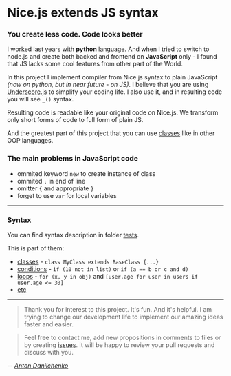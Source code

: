 Nice.js extends JS syntax
=======

### You create less code. Code looks better


I worked last years with **python** language. And when I tried to switch to node.js and create both backed and frontend on **JavaScript** only - I found that JS lacks some cool features from other part of the World.

In this project I implement compiler from Nice.js syntax to plain JavaScript *(now on python, but in near future - on JS)*. I believe that you are using [Underscore.js](http://underscorejs.org) to simplify your coding life. I also use it, and in resulting code you will see `_()` syntax.

Resulting code is readable like your original code on Nice.js. We transform only short forms of code to full form of plain JS.

And the greatest part of this project that you can use [classes](/tests/classes.js) like in other OOP languages.


### The main problems in JavaScript code

 * ommited keyword `new` to create instance of class
 * ommited `;` in end of line
 * omitter `{` and appropriate `}`
 * forget to use `var` for local variables


***

### Syntax

You can find syntax description in folder [tests](/tests).

This is part of them:
 * [classes](/tests/classes.js) - `class MyClass extends BaseClass {...}`
 * [conditions](/tests/conditions.js) - `if (10 not in list)` or `if (a == b or c and d)`
 * [loops](/tests/loops.js) - `for (x, y in obj)` and `[user.age for user in users if user.age <= 30]`
 * [etc](/tests)

***

> Thank you for interest to this project. It's fun. And it's helpful. I am trying to change our development life to implement our amazing ideas faster and easier.

> Feel free to contact me, add new propositions in comments to files or by creating [issues](https://github.com/webui/nice.js/issues). It will be happy to review your pull requests and discuss with you.

-- *[Anton Danilchenko](https://github.com/1st)*
